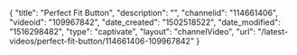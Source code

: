 {
    "title": "Perfect Fit Button",
    "description": "",
    "channelid": "114661406",
    "videoid": "109967842",
    "date_created": "1502518522",
    "date_modified": "1516298482",
    "type": "captivate",
    "layout": "channelVideo",
    "url": "\/latest-videos\/perfect-fit-button\/114661406-109967842"
}